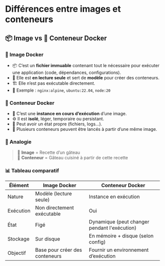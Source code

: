 # Différences entre images et conteneurs

## 📦 Image vs 🚢 Conteneur Docker

### 🔹 Image Docker

- 📦 C’est un **fichier immuable** contenant tout le nécessaire pour exécuter une application (code, dépendances, configurations).
- 🧊 Elle est **en lecture seule** et sert de **modèle** pour créer des conteneurs.
- 🏗️ Elle n’est pas exécutable directement.
- 📌 Exemple : `nginx:alpine`, `ubuntu:22.04`, `node:20`

### 🔸 Conteneur Docker

- 🚢 C’est une **instance en cours d’exécution** d’une image.
- ⚙️ Il est **isolé**, léger, temporaire ou persistant.
- 📝 Peut avoir un état propre (fichiers, logs…).
- 🔄 Plusieurs conteneurs peuvent être lancés à partir d’une même image.

### 🧠 Analogie

> 🔧 **Image** = Recette d’un gâteau  
> 🍰 **Conteneur** = Gâteau cuisiné à partir de cette recette

### 📊 Tableau comparatif

| Élément   | Image Docker                   | Conteneur Docker                             |
| --------- | ------------------------------ | -------------------------------------------- |
| Nature    | Modèle (lecture seule)         | Instance en exécution                        |
| Exécution | Non directement exécutable     | Oui                                          |
| État      | Figé                           | Dynamique (peut changer pendant l'exécution) |
| Stockage  | Sur disque                     | En mémoire + disque (selon config)           |
| Objectif  | Base pour créer des conteneurs | Fournir un environnement d’exécution         |
